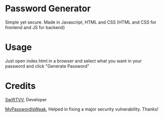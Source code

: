# Password Generator
Simple yet secure. Made in Javascript, HTML and CSS (HTML and CSS for frontend and JS for backend)

# Usage
Just open index.html in a browser and select what you want in your password and click "Generate Password"

# Credits
[SwiftTVV](https://github.com/SwiftTVV), Developer

[MyPasswordIsWeak](https://github.com/MyPasswordIsWeak), Helped in fixing a major security vulnerability. Thanks!
